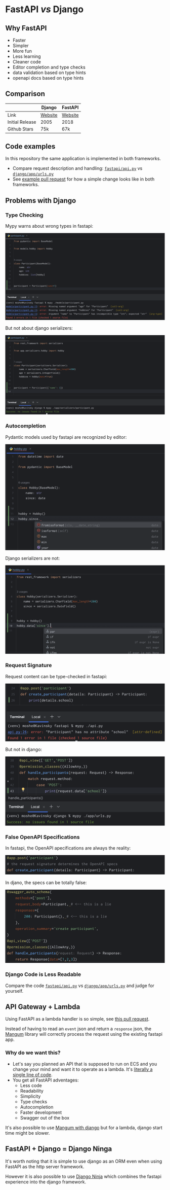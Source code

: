 # FastAPI _vs_ Django

## Why FastAPI

- Faster
- Simpler
- More fun
- Less learning
- Cleaner code
- Editor completion and type checks
- data validation based on type hints
- openapi docs based on type hints


## Comparison

|                 | Django                                    | FastAPI                                  |
|-----------------|-------------------------------------------|------------------------------------------|
| Link            | [Website](https://www.djangoproject.com/) | [Website](https://fastapi.tiangolo.com/) |
| Initial Release | 2005                                      | 2018                                     |
| Github Stars    | 75k                                       | 67k                                      |


## Code examples

In this repository the same application is implemented in both frameworks.  

- Compare request description and handling: [`fastapi/api.py`](https://github.com/moshe-pheno/fastapi-vs-django/blob/main/fastapi/api.py) vs [`django/app/urls.py`](https://github.com/moshe-pheno/fastapi-vs-django/blob/main/django/app/urls.py)
- See [example pull request](https://github.com/moshe-pheno/fastapi-vs-django/pull/1) for how a simple change looks like in both frameworks.


## Problems with Django

### Type Checking

Mypy warns about wrong types in fastapi:

![image](./screenshots/mypy-fastapi.png)

But not about django serializers:

![image](./screenshots/mypy-django.png)

### Autocompletion

Pydantic models used by fastapi are recognized by editor:

![image](./screenshots/autocomplete-fastapi.png)

Django serializers are not:

![image](./screenshots/autocomplete-django.png)

### Request Signature

Request content can be type-checked in fastapi:

![image](./screenshots/request-body-fastapi.png)

But not in django:

![image](./screenshots/request-body-django.png)


### False OpenAPI Specifications

In fastapi, the OpenAPI apecifications are always the reality:

![image](./screenshots/openapi-fastapi.png)

In djano, the specs can be totally false:

![image](./screenshots/openapi-django.png)



### Django Code is Less Readable


Compare the code [`fastapi/api.py`](https://github.com/moshe-pheno/fastapi-vs-django/blob/main/fastapi/api.py) vs [`django/app/urls.py`](https://github.com/moshe-pheno/fastapi-vs-django/blob/main/django/app/urls.py) and judge for yourself.


## API Gateway + Lambda

Using FastAPI as a lambda handler is so simple, see [this pull request](https://github.com/moshe-pheno/fastapi-vs-django/pull/2).

Instead of having to read an `event` json and return a `response` json, the [Mangum](https://mangum.io/) library will correctly process the request using the existing fastapi app.

### Why do we want this?

- Let's say you planned an API that is supposed to run on ECS and you change your mind and want it to operate as a lambda. It's [literally a single line of code](https://github.com/moshe-pheno/fastapi-vs-django/pull/2).
- You get all FastAPI adventages:
    - Less code
    - Readability
    - Simplicity
    - Type checks
    - Autocompletion
    - Faster development
    - Swagger out of the box

It's also possible to use [Mangum with django](https://mangum.io/asgi-frameworks/#django) but for a lambda, django start time might be slower.


## FastAPI + Django = Django Ninga

It's worth noting that it is simple to use django as an ORM even when using FastAPI as the http server framework.

However it is also possible to use [Django Ninja](https://django-ninja.dev/) which combines the fastapi experience into the django framework.
